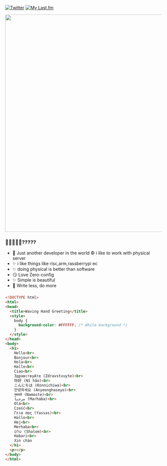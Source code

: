 
[![Twitter](https://img.shields.io/badge/Twitter-%231DA1F2.svg?logo=Twitter&logoColor=white)](https://twitter.com/_thaju____)
[![My Last.fm](https://lastfm-recently-played.vercel.app/api?user=thajudecodes)](https://www.last.fm/user/thajudecodes)


<img src="https://github-readme-stats.vercel.app/api?username=thajudecodes&show_icons=true&number_format=long&border_radius=20&rank_icon=percentile&ring_color=75C3FD&hide=issues" width=700 />



### 🐣🐨🐻🐻‍❄️?????

- 🐨 Just another developer in the world
   ©️  i like to work with physical server
- ✨ i like things like risc,arm,rassberrypi ec
- ✨ doing physical is better than software 
- 😏 Love Zero-config
- ✨ Simple is beautiful
- 🦥 Write less, do more


###






```html
<!DOCTYPE html>
<html>
<head>
  <title>Waving Hand Greeting</title>
  <style>
    body {
      background-color: #FFFFFF; /* White background */
    }
  </style>
</head>
<body>
  <h1>
    Hello<br>
    Bonjour<br>
    Hola<br>
    Hallo<br>
    Ciao<br>
    Здравствуйте (Zdravstvuyte)<br>
    你好 (Nǐ hǎo)<br>
    こんにちは (Konnichiwa)<br>
    안녕하세요 (Anyeonghaseyo)<br>
    नमस्ते (Namaste)<br>
    مرحباً (Marhaba)<br>
    Olá<br>
    Cześć<br>
    Γεια σας (Yassas)<br>
    Hallo<br>
    Hej<br>
    Merhaba<br>
    שלום (Shalom)<br>
    Habari<br>
    Xin chào
  </h1>
  <p></p>
</body>
</html>

